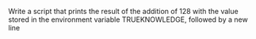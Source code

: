 Write a script that prints the result of the addition of 128 with the value stored in the environment variable TRUEKNOWLEDGE, followed by a new line
